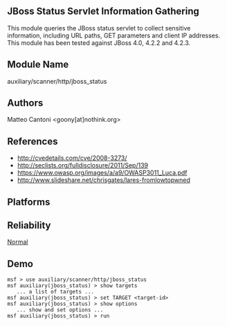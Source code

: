 ## JBoss Status Servlet Information Gathering

This module queries the JBoss status servlet to collect 
sensitive information, including URL paths, GET parameters 
and client IP addresses. This module has been tested against 
JBoss 4.0, 4.2.2 and 4.2.3.


## Module Name
auxiliary/scanner/http/jboss_status

## Authors
Matteo Cantoni <goony[at]nothink.org>


## References
* http://cvedetails.com/cve/2008-3273/
* http://seclists.org/fulldisclosure/2011/Sep/139
* https://www.owasp.org/images/a/a9/OWASP3011_Luca.pdf
* http://www.slideshare.net/chrisgates/lares-fromlowtopwned




## Platforms


## Reliability
[Normal](https://github.com/rapid7/metasploit-framework/wiki/Exploit-Ranking)

## Demo

```
msf > use auxiliary/scanner/http/jboss_status
msf auxiliary(jboss_status) > show targets
   ... a list of targets ...
msf auxiliary(jboss_status) > set TARGET <target-id>
msf auxiliary(jboss_status) > show options
   ... show and set options ...
msf auxiliary(jboss_status) > run
```
    
    